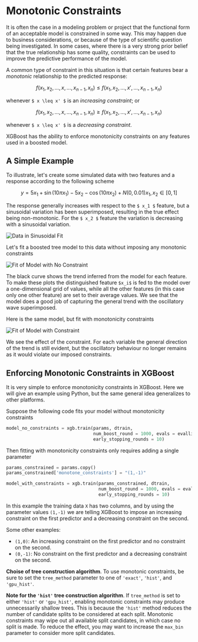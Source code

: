 Monotonic Constraints
=====================

It is often the case in a modeling problem or project that the functional form of an acceptable model is constrained in some way.  This may happen due to business considerations, or because of the type of scientific question being investigated.  In some cases, where there is a very strong prior belief that the true relationship has some quality, constraints can be used to improve the predictive performance of the model. 

A common type of constraint in this situation is that certain features bear a *monotonic* relationship to the predicted response:

```math
f(x_1, x_2, \ldots, x, \ldots, x_{n-1}, x_n) \leq f(x_1, x_2, \ldots, x', \ldots, x_{n-1}, x_n)
```

whenever ``$ x \leq x' $`` is an *increasing constraint*; or 

```math
f(x_1, x_2, \ldots, x, \ldots, x_{n-1}, x_n) \geq f(x_1, x_2, \ldots, x', \ldots, x_{n-1}, x_n)
```

whenever ``$ x \leq x' $`` is a *decreasing constraint*.

XGBoost has the ability to enforce monotonicity constraints on any features used in a boosted model. 

A Simple Example
----------------

To illustrate, let's create some simulated data with two features and a response according to the following scheme

```math
y = 5 x_1 + \sin(10 \pi x_1) - 5 x_2 - \cos(10 \pi x_2) + N(0, 0.01)

x_1, x_2 \in [0, 1]
```

The response generally increases with respect to the ``$ x_1 $`` feature, but a sinusoidal variation has been superimposed, resulting in the true effect being non-monotonic.  For the ``$ x_2 $`` feature the variation is decreasing with a sinusoidal variation.

![Data in Sinusoidal Fit](https://raw.githubusercontent.com/dmlc/web-data/master/xgboost/monotonic/two.feature.sample.data.png)

Let's fit a boosted tree model to this data without imposing any monotonic constraints

![Fit of Model with No Constraint](https://raw.githubusercontent.com/dmlc/web-data/master/xgboost/monotonic/two.feature.no.constraint.png)

The black curve shows the trend inferred from the model for each feature.  To make these plots the distinguished feature ``$x_i$`` is fed to the model over a one-dimensional grid of values, while all the other features (in this case only one other feature) are set to their average values.  We see that the model does a good job of capturing the general trend with the oscillatory wave superimposed.

Here is the same model, but fit with monotonicity constraints

![Fit of Model with Constraint](https://raw.githubusercontent.com/dmlc/web-data/master/xgboost/monotonic/two.feature.with.constraint.png)

We see the effect of the constraint.  For each variable the general direction of the trend is still evident, but the oscillatory behaviour no longer remains as it would violate our imposed constraints.

Enforcing Monotonic Constraints in XGBoost
------------------------------------------

It is very simple to enforce monotonicity constraints in XGBoost.  Here we will give an example using Python, but the same general idea generalizes to other platforms.

Suppose the following code fits your model without monotonicity constraints

```python
model_no_constraints = xgb.train(params, dtrain, 
                                 num_boost_round = 1000, evals = evallist, 
                                 early_stopping_rounds = 10)
```

Then fitting with monotonicity constraints only requires adding a single parameter

```python
params_constrained = params.copy()
params_constrained['monotone_constraints'] = "(1,-1)"

model_with_constraints = xgb.train(params_constrained, dtrain, 
                                   num_boost_round = 1000, evals = evallist, 
                                   early_stopping_rounds = 10)
```

In this example the training data ```X``` has two columns, and by using the parameter values ```(1,-1)``` we are telling XGBoost to impose an increasing constraint on the first predictor and a decreasing constraint on the second.

Some other examples:

- ```(1,0)```: An increasing constraint on the first predictor and no constraint on the second.
- ```(0,-1)```: No constraint on the first predictor and a decreasing constraint on the second.

**Choise of tree construction algorithm**. To use monotonic constraints, be
sure to set the `tree_method` parameter to one of `'exact'`, `'hist'`, and
`'gpu_hist'`.

**Note for the `'hist'` tree construction algorithm**.
If `tree_method` is set to either `'hist'` or `'gpu_hist'`, enabling monotonic
constraints may produce unnecessarily shallow trees. This is because the
`'hist'` method reduces the number of candidate splits to be considered at each
split. Monotonic constraints may wipe out all available split candidates, in
which case no split is made. To reduce the effect, you may want to increase
the `max_bin` parameter to consider more split candidates.